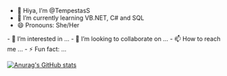 - 👋 Hiya, I’m @TempestasS
- 🌱 I’m currently learning VB.NET, C# and SQL
- 😄 Pronouns: She/Her
<!-->- 👀 I’m interested in ...
<!-->- 💞️ I’m looking to collaborate on ...
<!-->- 📫 How to reach me ...
<!-->- ⚡ Fun fact: ...

<!---
TempestasS/TempestasS is a ✨ special ✨ repository because its `README.md` (this file) appears on your GitHub profile.
You can click the Preview link to take a look at your changes.
--->

[![Anurag's GitHub stats](https://github-readme-stats.vercel.app/api?username=TempestasS&theme=gruvbox)](https://github.com/anuraghazra/github-readme-stats)
